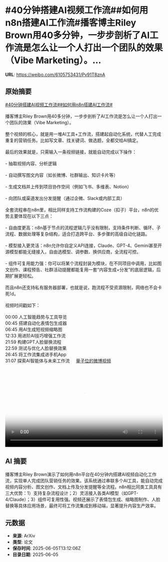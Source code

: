 # #40分钟搭建AI视频工作流##如何用n8n搭建AI工作流#播客博主Riley Brown用40多分钟，一步步剖析了AI工作流是怎么让一个人打出一个团队的效果（Vibe Marketing）。...

**URL**: https://weibo.com/6105753431/Pv91T8znA

## 原始摘要

<a href="https://m.weibo.cn/search?containerid=231522type%3D1%26t%3D10%26q%3D%2340%E5%88%86%E9%92%9F%E6%90%AD%E5%BB%BAAI%E8%A7%86%E9%A2%91%E5%B7%A5%E4%BD%9C%E6%B5%81%23&amp;extparam=%2340%E5%88%86%E9%92%9F%E6%90%AD%E5%BB%BAAI%E8%A7%86%E9%A2%91%E5%B7%A5%E4%BD%9C%E6%B5%81%23" data-hide=""><span class="surl-text">#40分钟搭建AI视频工作流#</span></a><a href="https://m.weibo.cn/search?containerid=231522type%3D1%26t%3D10%26q%3D%23%E5%A6%82%E4%BD%95%E7%94%A8n8n%E6%90%AD%E5%BB%BAAI%E5%B7%A5%E4%BD%9C%E6%B5%81%23&amp;extparam=%23%E5%A6%82%E4%BD%95%E7%94%A8n8n%E6%90%AD%E5%BB%BAAI%E5%B7%A5%E4%BD%9C%E6%B5%81%23" data-hide=""><span class="surl-text">#如何用n8n搭建AI工作流#</span></a><br><br>播客博主Riley Brown用40多分钟，一步步剖析了AI工作流是怎么让一个人打出一个团队的效果（Vibe Marketing）。<br><br>整个视频的核心，就是用一堆AI工具+工作流，搭建起自动化系统，代替人工完成重复的营销任务。比如写文章、找关键词、做选题，全都交给AI搞定。<br><br>最后的效果就是，只需输入一条视频链接，就能自动完成以下操作：<br><br>- 抽取视频内容、分析逻辑<br><br>- 自动撰写图文内容（如长微博、社群输出、知识卡片等）<br><br>- 生成文档并上传到项目协作空间（例如飞书、多维表、Notion）<br><br>- 向团队或渠道发出分发提醒（通过企微、Slack或内部工具）<br><br>全套流程串在n8n里，相比同样支持工作流构建的Coze（扣子）平台，n8n的优势主要体现在以下三点：<br><br>- 自由度更高：n8n基于节点的流程逻辑几乎没有限制，支持条件判断、循环、子流程、数据处理等复杂结构，适合打造跨平台、多步骤的高级自动化链路。<br><br>- 模型接入更灵活：n8n允许你自定义API连接，Claude、GPT-4、Gemini甚至开源模型都能无缝接入，自由选模型、调参数、换供应商，全流程可控。<br><br>- 组件可复用能力强：你可以将某个流程封装为模块，在不同项目中调用，比如图文创作、课程预告、社群活动提醒都能复用一套“内容生成+分发”的底层逻辑，后期扩展更轻松。<br><br>而且n8n还支持私有服务器部署，也就是说，跑流程不受资源限制，网络也不会卡死<span class="url-icon"><img alt="[doge]" src="https://h5.sinaimg.cn/m/emoticon/icon/others/d_doge-be7f768d78.png" style="width:1em; height:1em;" referrerpolicy="no-referrer"></span>。<br><br>视频时间戳如下：<br><br>00:00 人工智能趋势与工具导览  <br>00:45 搭建自动化表情包生成器  <br>06:45 用AI生成短视频缩略图  <br>12:33 用进阶AI技巧增强工作流  <br>21:59 构建GPT人脸替换流程  <br>22:59 测试与优化人脸替换效果  <br>26:45 将工作流集成进手机App<br>31:07 探索AI智能体与未来工作流 <a href="https://video.weibo.com/show?fid=1034:5174224806150189" data-hide=""><span class="url-icon"><img style="width: 1rem;height: 1rem" src="https://h5.sinaimg.cn/upload/2015/09/25/3/timeline_card_small_video_default.png" referrerpolicy="no-referrer"></span><span class="surl-text">量子位的微博视频</span></a><br clear="both"><div style="clear: both"></div><video controls="controls" poster="https://tvax1.sinaimg.cn/orj480/006Fd7o3ly1i24kvzk3ecj31hc0u0acf.jpg" style="width: 100%"><source src="https://f.video.weibocdn.com/o0/YtFvQKnFlx08oO1hjaWA010412092psp0E040.mp4?label=mp4_720p&amp;template=1280x720.25.0&amp;ori=0&amp;ps=1CwnkDw1GXwCQx&amp;Expires=1749132478&amp;ssig=9VDCzHsJ6I&amp;KID=unistore,video"><source src="https://f.video.weibocdn.com/o0/8VzwszLmlx08oO1eBU0o01041204seyj0E020.mp4?label=mp4_hd&amp;template=852x480.25.0&amp;ori=0&amp;ps=1CwnkDw1GXwCQx&amp;Expires=1749132478&amp;ssig=ClTgJW47WD&amp;KID=unistore,video"><source src="https://f.video.weibocdn.com/o0/UKAIPlSplx08oO1hGOju01041202LklZ0E010.mp4?label=mp4_ld&amp;template=640x360.25.0&amp;ori=0&amp;ps=1CwnkDw1GXwCQx&amp;Expires=1749132478&amp;ssig=7yoipwRQGw&amp;KID=unistore,video"><p>视频无法显示，请前往<a href="https://video.weibo.com/show?fid=1034%3A5174224806150189" target="_blank" rel="noopener noreferrer">微博视频</a>观看。</p></video>

## AI 摘要

播客博主Riley Brown演示了如何用n8n平台在40分钟内搭建AI视频自动化工作流，实现单人完成团队营销任务的效果。该系统通过串联多个AI工具，能自动完成视频内容分析、图文创作、文档上传及分发提醒等全流程。n8n相比同类工具具有三大优势：1）支持复杂流程设计；2）灵活接入各类AI模型（如GPT-4/Claude）；3）组件可复用性强。视频还展示了表情包生成、缩略图制作、人脸替换等具体应用场景，最终可将工作流集成到移动端，显著提升内容生产效率。

## 元数据

- **来源**: ArXiv
- **类型**: 论文
- **保存时间**: 2025-06-05T13:12:06Z
- **目录日期**: 2025-06-05

